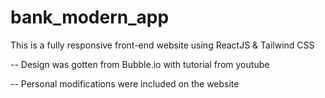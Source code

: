 # bank_modern_app

This is a fully responsive front-end website using ReactJS & Tailwind CSS 

-- Design was gotten from Bubble.io with tutorial from youtube

-- Personal modifications were included on the website
